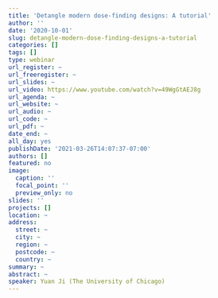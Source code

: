 ```yaml
---
title: 'Detangle modern dose-finding designs: A tutorial'
author: ''
date: '2020-10-01'
slug: detangle-modern-dose-finding-designs-a-tutorial
categories: []
tags: []
type: webinar
url_register: ~
url_freeregister: ~
url_slides: ~
url_video: https://www.youtube.com/watch?v=49WgGtAEJ8g
url_agenda: ~
url_website: ~
url_audio: ~
url_code: ~
url_pdf: ~
date_end: ~
all_day: yes
publishDate: '2021-03-26T14:07:37-07:00'
authors: []
featured: no
image:
  caption: ''
  focal_point: ''
  preview_only: no
slides: ''
projects: []
location: ~
address:
  street: ~
  city: ~
  region: ~
  postcode: ~
  country: ~
summary: ~
abstract: ~
speaker: Yuan Ji (The University of Chicago)
---
```

<!--more-->
